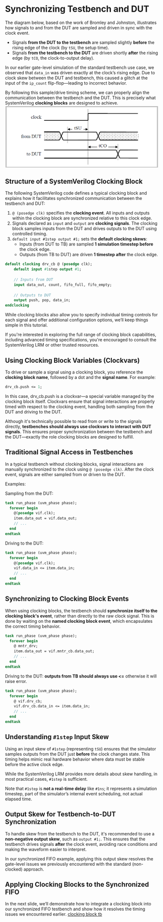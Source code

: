 # Synchronizing Testbench and DUT 

The diagram below, based on the work of Bromley and Johnston, illustrates how signals to and from the DUT are sampled and driven in sync with the clock event. 

- Signals **from the DUT to the testbench** are sampled slightly **before** the rising edge of the clock (by `tSU`, the setup time).
- Signals **from the testbench to the DUT** are driven shortly **after** the rising edge (by `tCO`, the clock-to-output delay).

In our earlier gate-level simulation of the standard testbench use case, we observed that `data_in` was driven exactly at the clock’s rising edge. Due to clock skew between the DUT and testbench, this caused a glitch at the input of the `ip_count` flip-flop—leading to incorrect behavior.

By following this sample/drive timing scheme, we can properly align the communication between the testbench and the DUT. This is precisely what SystemVerilog **clocking blocks** are designed to achieve.
![Synchronous sampling and driving](/figures/synchronous_sampling_and_driving.png)

## Structure of a SystemVerilog Clocking Block

The following SystemVerilog code defines a typical clocking block and explains how it facilitates synchronized communication between the testbench and DUT:

1. `@ (posedge clk)` specifies the **clocking event**. All inputs and outputs within the clocking block are synchronized relative to this clock edge.
2. Signals declared as `input` and `output` are **clocking signals**. The clocking block samples inputs from the DUT and drives outputs to the DUT using controlled timing.
3. `default input #1step output #1;` sets the **default clocking skews**:
   - Inputs (from DUT to TB) are sampled **1 simulation timestep before** the clock edge.
   - Outputs (from TB to DUT) are driven **1 timestep after** the clock edge.

```systemverilog
default clocking drv_cb @ (posedge clk);
    default input #1step output #1;
    
    // Inputs from DUT
    input data_out, count, fifo_full, fifo_empty;
    
    // Outputs to DUT
    output push, pop, data_in;
endclocking
```

While clocking blocks also allow you to specify individual timing controls for each signal and offer additional configuration options, we’ll keep things simple in this tutorial. 

If you're interested in exploring the full range of clocking block capabilities, including advanced timing specifications, you're encouraged to consult the SystemVerilog LRM or other trusted resources.

## Using Clocking Block Variables (Clockvars)

To drive or sample a signal using a clocking block, you reference the **clocking block name**, followed by a dot and the **signal name**. For example:

```systemverilog
drv_cb.push <= 1;
```
In this case, drv_cb.push is a clockvar—a special variable managed by the clocking block itself. Clockvars ensure that signal interactions are properly timed with respect to the clocking event, handling both sampling from the DUT and driving to the DUT.

Although it's technically possible to read from or write to the signals directly, **testbenches should always use clockvars to interact with DUT signals**. This ensures proper synchronization between the testbench and the DUT—exactly the role clocking blocks are designed to fulfill.

## Traditional Signal Access in Testbenches

In a typical testbench without clocking blocks, signal interactions are manually synchronized to the clock using `@ (posedge clk)`. After the clock event, signals are either sampled from or driven to the DUT.

Examples:

Sampling from the DUT:

```systemverilog
task run_phase (uvm_phase phase);
  forever begin
    @(posedge vif.clk);
    item.data_out = vif.data_out;
    // ...
  end
endtask
```

Driving to the DUT:

```systemverilog
task run_phase (uvm_phase phase);
  forever begin
    @(posedge vif.clk);
    vif.data_in <= item.data_in;
    // ...
  end
endtask
```

## Synchronizing to Clocking Block Events

When using clocking blocks, the testbench should **synchronize itself to the clocking block's event**, rather than directly to the raw clock signal. This is done by waiting on the **named clocking block event**, which encapsulates the correct timing behavior.

```systemverilog
task run_phase (uvm_phase phase);
  forever begin
    @ mntr_drv;
    item.data_out = vif.mntr_cb.data_out;
    // ...
  end
endtask
```

Driving to the DUT:
**outputs from TB should always use <=** otherwise it will raise error.
```systemverilog
task run_phase (uvm_phase phase);
  forever begin
    @ vif.drv_cb;
    vif.drv_cb.data_in <= item.data_in;
    // ...
  end
endtask
```

## Understanding `#1step` Input Skew

Using an input skew of `#1step` (representing `tSU`) ensures that the simulator samples outputs from the DUT just **before** the clock changes state. This timing helps mimic real hardware behavior where data must be stable before the active clock edge.

While the SystemVerilog LRM provides more details about skew handling, in most practical cases, `#1step` is sufficient.

Note that `#1step` is **not a real-time delay** like `#1ns`; it represents a simulation timestep, part of the simulator’s internal event scheduling, not actual elapsed time.


## Output Skew for Testbench-to-DUT Synchronization

To handle skew from the testbench to the DUT, it's recommended to use a **non-negative output skew**, such as `output #1;`. This ensures that the testbench drives signals **after** the clock event, avoiding race conditions and making the waveform easier to interpret.

In our synchronized FIFO example, applying this output skew resolves the gate-level issues we previously encountered with the standard (non-clocked) approach.


## Applying Clocking Blocks to the Synchronized FIFO

In the next slide, we’ll demonstrate how to integrate a clocking block into our synchronized FIFO testbench and show how it resolves the timing issues we encountered earlier.
[clocking block tb](07_clocking_block_tb.md)































